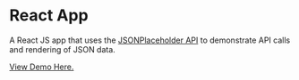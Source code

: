 # React App

A React JS app that uses the [JSONPlaceholder API](https://jsonplaceholder.typicode.com/) to demonstrate API calls and rendering of JSON data.

[View Demo Here.](https://samaila-bashir.github.io/robofriends/)

